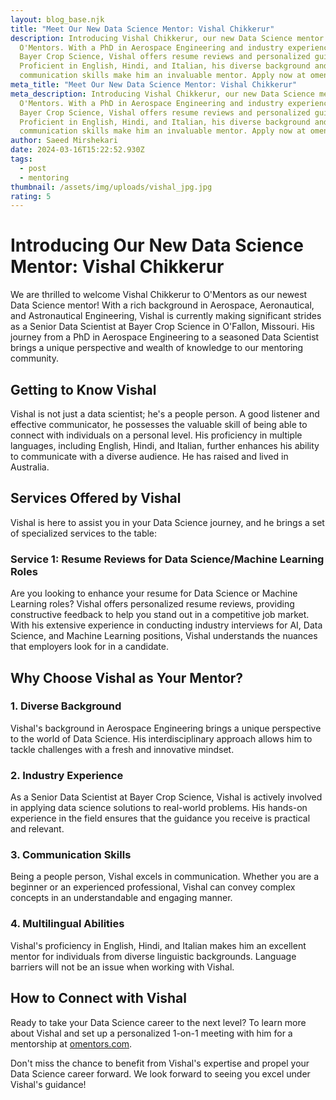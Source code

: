 ```yaml
---
layout: blog_base.njk
title: "Meet Our New Data Science Mentor: Vishal Chikkerur"
description: Introducing Vishal Chikkerur, our new Data Science mentor at
  O'Mentors. With a PhD in Aerospace Engineering and industry experience at
  Bayer Crop Science, Vishal offers resume reviews and personalized guidance.
  Proficient in English, Hindi, and Italian, his diverse background and
  communication skills make him an invaluable mentor. Apply now at omentors.com!
meta_title: "Meet Our New Data Science Mentor: Vishal Chikkerur"
meta_description: Introducing Vishal Chikkerur, our new Data Science mentor at
  O'Mentors. With a PhD in Aerospace Engineering and industry experience at
  Bayer Crop Science, Vishal offers resume reviews and personalized guidance.
  Proficient in English, Hindi, and Italian, his diverse background and
  communication skills make him an invaluable mentor. Apply now at omentors.com!
author: Saeed Mirshekari
date: 2024-03-16T15:22:52.930Z
tags:
  - post
  - mentoring
thumbnail: /assets/img/uploads/vishal_jpg.jpg
rating: 5
---
```

# Introducing Our New Data Science Mentor: Vishal Chikkerur

We are thrilled to welcome Vishal Chikkerur to O'Mentors as our newest Data Science mentor! With a rich background in Aerospace, Aeronautical, and Astronautical Engineering, Vishal is currently making significant strides as a Senior Data Scientist at Bayer Crop Science in O'Fallon, Missouri. His journey from a PhD in Aerospace Engineering to a seasoned Data Scientist brings a unique perspective and wealth of knowledge to our mentoring community.

## Getting to Know Vishal

Vishal is not just a data scientist; he's a people person. A good listener and effective communicator, he possesses the valuable skill of being able to connect with individuals on a personal level. His proficiency in multiple languages, including English, Hindi, and Italian, further enhances his ability to communicate with a diverse audience. He has raised and lived in Australia.


## Services Offered by Vishal

Vishal is here to assist you in your Data Science journey, and he brings a set of specialized services to the table:

### Service 1: Resume Reviews for Data Science/Machine Learning Roles

Are you looking to enhance your resume for Data Science or Machine Learning roles? Vishal offers personalized resume reviews, providing constructive feedback to help you stand out in a competitive job market. With his extensive experience in conducting industry interviews for AI, Data Science, and Machine Learning positions, Vishal understands the nuances that employers look for in a candidate.

## Why Choose Vishal as Your Mentor?

### 1. Diverse Background

Vishal's background in Aerospace Engineering brings a unique perspective to the world of Data Science. His interdisciplinary approach allows him to tackle challenges with a fresh and innovative mindset.

### 2. Industry Experience

As a Senior Data Scientist at Bayer Crop Science, Vishal is actively involved in applying data science solutions to real-world problems. His hands-on experience in the field ensures that the guidance you receive is practical and relevant.

### 3. Communication Skills

Being a people person, Vishal excels in communication. Whether you are a beginner or an experienced professional, Vishal can convey complex concepts in an understandable and engaging manner.

### 4. Multilingual Abilities

Vishal's proficiency in English, Hindi, and Italian makes him an excellent mentor for individuals from diverse linguistic backgrounds. Language barriers will not be an issue when working with Vishal.

## How to Connect with Vishal

Ready to take your Data Science career to the next level? To learn more about Vishal and set up a personalized 1-on-1 meeting with him for a mentorship at [omentors.com](https://omentors.com/).

Don't miss the chance to benefit from Vishal's expertise and propel your Data Science career forward. We look forward to seeing you excel under Vishal's guidance!
